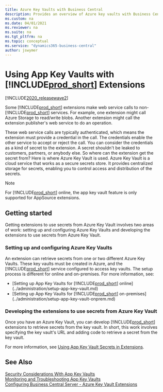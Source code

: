 ```yaml
---
title: Azure Key Vaults with Business Central
description: Provides an overview of Azure key vaults with Business Central extensions.
ms.custom: na
ms.date: 04/01/2021
ms.reviewer: na
ms.suite: na
ms.tgt_pltfrm: na
ms.topic: conceptual
ms.service: "dynamics365-business-central"
author: jswymer
---
```

# Using App Key Vaults with [!INCLUDE[prod_short](../developer/includes/prod_short.md)] Extensions

[!INCLUDE[2020_releasewave2](../includes/2020_releasewave2.md)]

Some [!INCLUDE[prod_short](../developer/includes/prod_short.md)] extensions make web service calls to non-[!INCLUDE[prod_short](../developer/includes/prod_short.md)] services. For example, one extension might call Azure Storage to read/write blobs. Another extension might call the extension publisher's web service to do an operation. 

These web service calls are typically authenticated, which means the extension must provide a credential in the call. The credentials enable the other service to accept or reject the call. You can consider the credentials as a kind of secret to the extension. A secret shouldn't be leaked to customers, partners, or anybody else. So where can the extension get the secret from? Here is where Azure Key Vault is used. Azure Key Vault is a cloud service that works as a secure secrets store. It provides centralized storage for secrets, enabling you to control access and distribution of the secrets.

> [!NOTE]
> For [!INCLUDE[prod_short](../developer/includes/prod_short.md)] online, the app key vault feature is only supported for AppSource extensions.

## Getting started

Getting extensions to use secrets from Azure Key Vault involves two areas of work: setting up and configuring Azure Key Vaults and developing the extensions to use secrets from Azure Key Vault.

### Setting up and configuring Azure Key Vaults

An extension can retrieve secrets from one or two different Azure Key Vaults. These key vaults must be created in Azure, and the [!INCLUDE[prod_short](../developer/includes/prod_short.md)] service configured to access key vaults. The setup process is different for online and on-premises. For more information, see:

- [Setting up App Key Vaults for [!INCLUDE[prod_short](../developer/includes/prod_short.md)] online](../administration/setup-app-key-vault.md)
- [Setting up App Key Vaults for [!INCLUDE[prod_short](../developer/includes/prod_short.md)] on-premises](../administration/setup-app-key-vault-onprem.md)

### Developing the extensions to use secrets from Azure Key Vault

Once you have an Azure Key Vault, you can develop [!INCLUDE[prod_short](../developer/includes/prod_short.md)] extensions to retrieve secrets from the key vault. In short, this work involves specifying the key vault's URL and adding code to retrieve a secret from the key vault.

For more information, see [Using App Key Vault Secrets in Extensions](../developer/devenv-app-key-vault.md).

## See Also  

[Security Considerations With App Key Vaults](../developer/devenv-app-key-vault.md#security)  
[Monitoring and Troubleshooting App Key Vaults](../developer/devenv-app-key-vault.md#troubleshooting)  
[Configuring Business Central Server - Azure Key Vault Extensions](../administration/configure-server-instance.md#keyvault)  